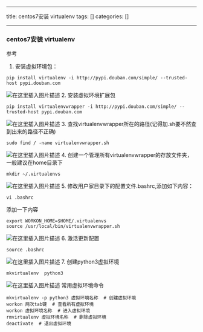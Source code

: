 
--- 
title:  centos7安装 virtualenv 
tags: []
categories: [] 

---
### centos7安装 virtualenv

参考 
1. 安装虚拟环境包：
```
pip install virtualenv -i http://pypi.douban.com/simple/ --trusted-host pypi.douban.com

```

<img src="https://img-blog.csdnimg.cn/5254fc6c88ab42b098b962a563303d12.png" alt="在这里插入图片描述"> 2. 安装虚拟环境扩展包

```
pip install virtualenvwrapper -i http://pypi.douban.com/simple/ --trusted-host pypi.douban.com

```

<img src="https://img-blog.csdnimg.cn/9327efca33ff4b3d9a92aa5bcf5ad1da.png" alt="在这里插入图片描述"> 3. 查找virtualenvwrapper所在的路径(记得加.sh要不然查到出来的路径不正确)

```
sudo find / -name virtualenvwrapper.sh

```

<img src="https://img-blog.csdnimg.cn/e19805e0b7054346af47f9eb942e77da.png" alt="在这里插入图片描述"> 4. 创建一个管理所有virtualenvwrapper的存放文件夹，一般建议在home目录下

```
mkdir ~/.virtualenvs

```

<img src="https://img-blog.csdnimg.cn/29efdffd641a4a92b6d65bbcf5c877ed.png" alt="在这里插入图片描述"> 5. 修改用户家目录下的配置文件.bashrc,添加如下内容：

```
vi .bashrc

```

添加一下内容

```
export WORKON_HOME=$HOME/.virtualenvs  
source /usr/local/bin/virtualenvwrapper.sh

```

<img src="https://img-blog.csdnimg.cn/56e438ee6cdd446ebae8083213fd7758.png" alt="在这里插入图片描述"> 6. 激活更新配置

```
source .bashrc

```

<img src="https://img-blog.csdnimg.cn/8aa87b29e00844f0b966c338cf3389a0.png" alt="在这里插入图片描述"> 7. 创建python3虚拟环境

```
mkvirtualenv  python3

```

<img src="https://img-blog.csdnimg.cn/9ebbfb7d44aa41d5ad0f8ac83746e15a.png" alt="在这里插入图片描述"> 常用虚拟环境命令

```
mkvirtualenv -p python3 虚拟环境名称  # 创建虚拟环境
workon 两次tab键  # 查看所有虚拟环境
workon 虚拟环境名称  # 进入虚拟环境
rmvirtualenv 虚拟环境名称  # 删除虚拟环境
deactivate  # 退出虚拟环境


```
